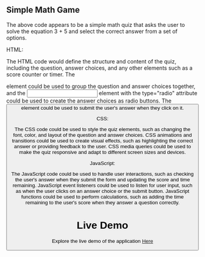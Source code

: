 ## Simple Math Game

The above code appears to be a simple math quiz that asks the user to solve the equation 3 + 5 and select the correct answer from a set of options.

HTML:

The HTML code would define the structure and content of the quiz, including the question, answer choices, and any other elements such as a score counter or timer.
The <form> element could be used to group the question and answer choices together, and the <input> element with the type="radio" attribute could be used to create the answer choices as radio buttons.
The <button> element could be used to submit the user's answer when they click on it.

CSS:

The CSS code could be used to style the quiz elements, such as changing the font, color, and layout of the question and answer choices.
CSS animations and transitions could be used to create visual effects, such as highlighting the correct answer or providing feedback to the user.
CSS media queries could be used to make the quiz responsive and adapt to different screen sizes and devices.

JavaScript:

The JavaScript code could be used to handle user interactions, such as checking the user's answer when they submit the form and updating the score and time remaining.
JavaScript event listeners could be used to listen for user input, such as when the user clicks on an answer choice or the submit button.
JavaScript functions could be used to perform calculations, such as adding the time remaining to the user's score when they answer a question correctly.

# Live Demo

Explore the live demo of the application [Here](https://math-game-sigma.vercel.app/)
 
